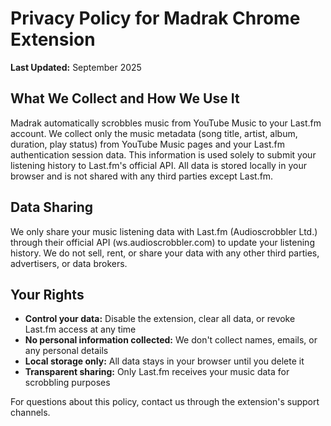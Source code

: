 # Privacy Policy for Madrak Chrome Extension

**Last Updated:** September 2025

## What We Collect and How We Use It

Madrak automatically scrobbles music from YouTube Music to your Last.fm account. We collect only the music metadata (song title, artist, album, duration, play status) from YouTube Music pages and your Last.fm authentication session data. This information is used solely to submit your listening history to Last.fm's official API. All data is stored locally in your browser and is not shared with any third parties except Last.fm.

## Data Sharing

We only share your music listening data with Last.fm (Audioscrobbler Ltd.) through their official API (ws.audioscrobbler.com) to update your listening history. We do not sell, rent, or share your data with any other third parties, advertisers, or data brokers.

## Your Rights

- **Control your data:** Disable the extension, clear all data, or revoke Last.fm access at any time
- **No personal information collected:** We don't collect names, emails, or any personal details
- **Local storage only:** All data stays in your browser until you delete it
- **Transparent sharing:** Only Last.fm receives your music data for scrobbling purposes

For questions about this policy, contact us through the extension's support channels.